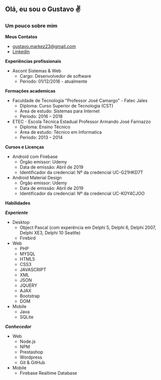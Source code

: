 ## Olá, eu sou o Gustavo :v:

### Um pouco sobre mim 

**Meus Contatos**
* gustavo.markez23@gmail.com
* [Linkedin](https://www.linkedin.com/in/gustavo-marques-1901b5215/)
<!--* [Github](https://github.com/gustavoMarkez23)-->

**Experiências profissionais**
* Ascont Sistemas & Web
  * Cargo: Desenvolvedor de software
  * Periodo: 01/12/2016 - atualmente

**Formações academicas**
* Faculdade de Tecnologia "Professor José Camargo" - Fatec Jales
  * Diploma: Curso Superior de Tecnologia (CST)
  * Área de estudo: Sistemas para Internet
  * Período: 2016 – 2018
* ETEC - Escola Técnica Estadual Professor Armando José Farinazzo
  * Diploma: Ensino Técnico
  * Área de estudo: Técnico em Informatica
  * Período: 2013 – 2014

**Cursos e Licenças**
* Android com Firebase
  * Órgão emissor: Udemy
  * Data de emissão: Abril de 2019
  * Identificador da credencial: Nº da credencial UC-G21HKD7T
* Android Material Design
  * Órgão emissor: Udemy 
  * Data de emissão: Abril de 2019
  * Identificador da credencial: Nº da credencial UC-KOY4CJOO

**Habilidades**

_**Experiente**_
* Desktop
  * Object Pascal (com experência em Delphi 5, Delphi 6, Delphi 2007, Delphi XE3, Delphi 10 Seattle)
  * Firebird
* Web
  * PHP
  * MYSQL
  * HTML5
  * CSS3
  * JAVASCRIPT
  * XML
  * JSON
  * JQUERY
  * AJAX
  * Bootstrap
  * DOM
* Mobile
  * Java
  * SQLite
  
_**Conhecedor**_
* Web
  * Node.js
  * NPM
  * Prestashop
  * Wordpress
  * Git & GitHub
* Mobile
  * Firebase Realtime Database

<!--
**gustavoMarkez23/gustavoMarkez23** is a ✨ _special_ ✨ repository because its `README.md` (this file) appears on your GitHub profile.

Here are some ideas to get you started:

- 🔭 I’m currently working on ...
- 🌱 I’m currently learning ...
- 👯 I’m looking to collaborate on ...
- 🤔 I’m looking for help with ...
- 💬 Ask me about ...
- 📫 How to reach me: ...
- 😄 Pronouns: ...
- ⚡ Fun fact: ...
-->
